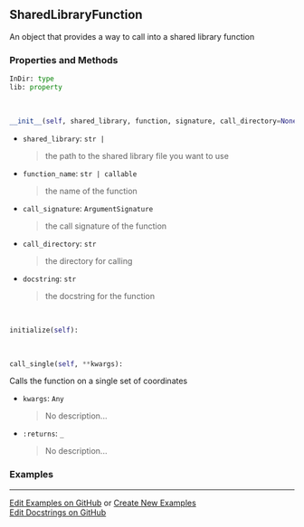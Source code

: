 ## <a id="McUtils.Extensions.SharedLibraryManager.SharedLibraryFunction">SharedLibraryFunction</a>
An object that provides a way to call into a shared library function

### Properties and Methods
```python
InDir: type
lib: property
```
<a id="McUtils.Extensions.SharedLibraryManager.SharedLibraryFunction.__init__">&nbsp;</a>
```python
__init__(self, shared_library, function, signature, call_directory=None, docstring=None): 
```

- `shared_library`: `str |`
    >the path to the shared library file you want to use
- `function_name`: `str | callable`
    >the name of the function
- `call_signature`: `ArgumentSignature`
    >the call signature of the function
- `call_directory`: `str`
    >the directory for calling
- `docstring`: `str`
    >the docstring for the function

<a id="McUtils.Extensions.SharedLibraryManager.SharedLibraryFunction.initialize">&nbsp;</a>
```python
initialize(self): 
```

<a id="McUtils.Extensions.SharedLibraryManager.SharedLibraryFunction.call_single">&nbsp;</a>
```python
call_single(self, **kwargs): 
```
Calls the function on a single set of coordinates
- `kwargs`: `Any`
    >No description...
- `:returns`: `_`
    >No description...

### Examples


___

[Edit Examples on GitHub](https://github.com/McCoyGroup/References/edit/gh-pages/Documentation/examples/McUtils/Extensions/SharedLibraryManager/SharedLibraryFunction.md) or 
[Create New Examples](https://github.com/McCoyGroup/References/new/gh-pages/?filename=Documentation/examples/McUtils/Extensions/SharedLibraryManager/SharedLibraryFunction.md) <br/>
[Edit Docstrings on GitHub](https://github.com/McCoyGroup/McUtils/edit/master/Extensions/SharedLibraryManager.py?message=Update%20Docs)
